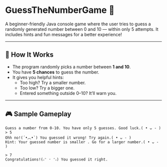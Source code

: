 # GuessTheNumberGame 🎯

A beginner-friendly Java console game where the user tries to guess a randomly generated number between 0 and 10 — within only 5 attempts. It includes hints and fun messages for a better experience!

---

## 📌 How It Works

- The program randomly picks a number between **1 and 10**.
- You have **5 chances** to guess the number.
- It gives you helpful hints:
  - Too high? Try a smaller number.
  - Too low? Try a bigger one.
  - Entered something outside 0–10? It’ll warn you.

---

## 🎮 Sample Gameplay

```shell
Guess a number from 0-10. You have only 5 guesses. Good luck.( • ᴗ - ) 
> 5
Ohh no!(´•︵•`) You guessed it wrong! Try again.( • ᴗ - ) 
Hint: Your guessed number is smaller . Go for a larger number.( • ᴗ - )

> 7
Congratulations!(˶ᵔ ᵕ ᵔ˶) You guessed it right.
